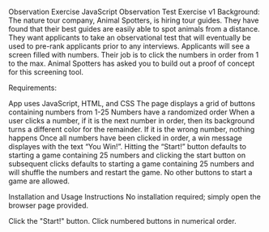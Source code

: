 Observation Exercise
JavaScript Observation Test Exercise v1
Background:
The nature tour company, Animal Spotters, is hiring tour guides. They have found that their best guides are easily able to spot animals from a distance. They want applicants to take an observational test that will eventually be used to pre-rank applicants prior to any interviews. Applicants will see a screen filled with numbers. Their job is to click the numbers in order from 1 to the max. Animal Spotters has asked you to build out a proof of concept for this screening tool.

Requirements:

App uses JavaScript, HTML, and CSS
The page displays a grid of buttons containing numbers from 1-25
Numbers have a randomized order
When a user clicks a number, if it is the next number in order, then its background turns a different color for the remainder. If it is the wrong number, nothing happens
Once all numbers have been clicked in order, a win message displayes with the text “You Win!”.
Hitting the “Start!” button defaults to starting a game containing 25 numbers and clicking the start button on subsequent clicks defaults to starting a game containing 25 numbers and will shuffle the numbers and restart the game. No other buttons to start a game are allowed.


Installation and Usage Instructions
No installation required; simply open the browser page provided.

Click the "Start!" button.
Click numbered buttons in numerical order.
